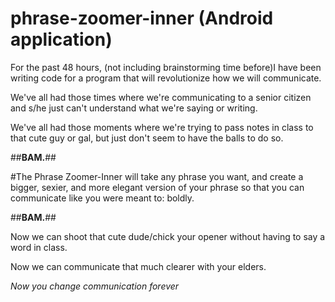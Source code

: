 phrase-zoomer-inner (Android application)
========



For the past 48 hours, (not including brainstorming time before)I have been writing code for a program that will revolutionize how we will communicate.

We've all had those times where we're communicating to a senior citizen and s/he just can't understand what we're saying or writing.

We've all had those moments where we're trying to pass notes in class to that cute guy or gal, but just don't seem to have the balls to do so.

##**BAM.**##

#The Phrase Zoomer-Inner will take any phrase you want, and create a bigger, sexier, and more elegant version of your phrase so that you can communicate like you were meant to: boldly.

##**BAM.**##

Now we can shoot that cute dude/chick your opener without having to say a word in class.

Now we can communicate that much clearer with your elders. 

*Now you change communication forever*

 
